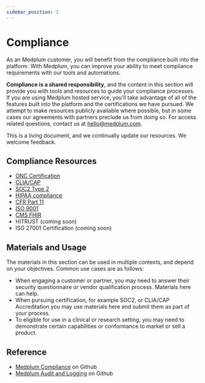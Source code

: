 ```yaml
---
sidebar_position: 1
---
```


# Compliance

As an Medplum customer, you will benefit from the compliance built into the platform. With Medplum, you can improve your ability to meet compliance requirements with our tools and automations.

**Compliance is a shared responsibility**, and the content in this section will provide you with tools and resources to guide your compliance processes. If you are using Medplum hosted service, you'll take advantage of all of the features built into the platform and the certifications we have pursued. We attempt to make resources publicly available where possible, but in some cases our agreements with partners preclude us from doing so. For access related questions, contact us at hello@medplum.com.

This is a living document, and we continually update our resources. We welcome feedback.

## Compliance Resources

- [ONC Certification](onc.md)
- [CLIA/CAP](clia-cap.md)
- [SOC2 Type 2](soc2.md)
- [HIPAA compliance](hipaa.md)
- [CFR Part 11](cfr11.md)
- [ISO 9001](iso9001.md)
- [CMS FHIR](cmsfhir.md)
- HITRUST (coming soon)
- ISO 27001 Certification (coming soon)

## Materials and Usage

The materials in this section can be used in multiple contexts, and depend on your objectives. Common use cases are as follows:

- When engaging a customer or partner, you may need to answer their security questionnaire or vendor qualification process. Materials here can help.
- When pursuing certification, for example SOC2, or CLIA/CAP Accreditation you may use materials here and submit them as part of your process.
- To eligible for use in a clinical or research setting, you may need to demonstrate certain capabilities or conformance to market or sell a product.

## Reference

- [Medplum Compliance](https://github.com/medplum/medplum/pulls?q=is%3Apr+label%3Acompliance) on Github
- [Medplum Audit and Logging](https://github.com/medplum/medplum/pulls?q=is%3Apr+label%3Aaudit-logging) on Github
